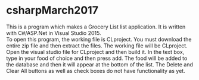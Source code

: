 # csharpMarch2017

This is a program which makes a Grocery List list application.  It is written with C#/ASP.Net in Visual Studio 2015.  
To open this program, the working file is CLproject. You must download the entire zip file and then extract the files.  The working file will be CLproject.  Open the visual studio file for CLproject and then build it.  In the text box, type in your food of choice and then press add.  The food will be added to the database and then it will appear at the bottom of the list.  The Delete and Clear All buttons as well as check boxes do not have functionality as yet.  
